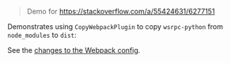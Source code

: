 > Demo for https://stackoverflow.com/a/55424631/6277151

Demonstrates using `CopyWebpackPlugin` to copy `wsrpc-python` from `node_modules` to `dist`:

See the [changes to the Webpack config]().